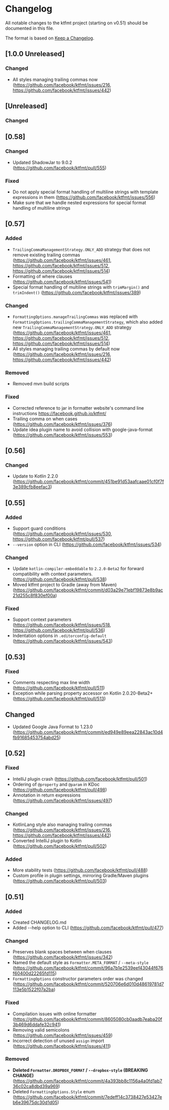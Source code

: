 # Changelog

All notable changes to the ktfmt project (starting on v0.51) should be documented in this file.

The format is based on [Keep a Changelog](http://keepachangelog.com/).

## [1.0.0 Unreleased]

### Changed
- All styles managing trailing commas now (https://github.com/facebook/ktfmt/issues/216, https://github.com/facebook/ktfmt/issues/442)


## [Unreleased]

### Changed


## [0.58]

### Changed
- Updated ShadowJar to 9.0.2 (https://github.com/facebook/ktfmt/pull/555)

### Fixed
- Do not apply special format handling of multiline strings with template expressions in them (https://github.com/facebook/ktfmt/issues/556)
- Make sure that we handle nested expressions for special format handling of multiline strings


## [0.57]

### Added
- `TrailingCommaManagementStrategy.ONLY_ADD` strategy that does not remove existing trailing commas (https://github.com/facebook/ktfmt/issues/461, https://github.com/facebook/ktfmt/issues/512, https://github.com/facebook/ktfmt/issues/514)
- Formatting of where clauses (https://github.com/facebook/ktfmt/issues/541)
- Special format handling of multiline strings with `trimMargin()` and `trimIndent()` (https://github.com/facebook/ktfmt/issues/389)

### Changed
- `FormattingOptions.manageTrailingCommas` was replaced with `FormattingOptions.trailingCommaManagementStrategy`, which also added new `TrailingCommaManagementStrategy.ONLY_ADD` strategy (https://github.com/facebook/ktfmt/issues/461, https://github.com/facebook/ktfmt/issues/512, https://github.com/facebook/ktfmt/issues/514)
- All styles managing trailing commas by default now (https://github.com/facebook/ktfmt/issues/216, https://github.com/facebook/ktfmt/issues/442)

### Removed
- Removed mvn build scripts

### Fixed
- Corrected reference to jar in formatter website's command line instructions https://facebook.github.io/ktfmt/
- Trailing comma on when cases (https://github.com/facebook/ktfmt/issues/376)
- Update idea plugin name to avoid collision with google-java-format (https://github.com/facebook/ktfmt/issues/553)

## [0.56]

### Changed
- Update to Kotlin 2.2.0 (https://github.com/facebook/ktfmt/commit/451be91d53aafcaae01cf0f7f3e389cfb8eefac3)


## [0.55]

### Added
- Support guard conditions (https://github.com/facebook/ktfmt/issues/530, https://github.com/facebook/ktfmt/pull/537)
- `--version` option in CLI (https://github.com/facebook/ktfmt/issues/534)

### Changed
- Update `kotlin-compiler-embeddable` to `2.2.0-Beta2` for forward compatibility with context parameters. (https://github.com/facebook/ktfmt/pull/538)
- Moved ktfmt project to Gradle (away from Maven) (https://github.com/facebook/ktfmt/commit/d03a29e71ebf19873e8b9ac21d255c8f830ef00a)

### Fixed
- Support context parameters (https://github.com/facebook/ktfmt/issues/518, https://github.com/facebook/ktfmt/pull/536)
- Indentation options in `.editorconfig-default` (https://github.com/facebook/ktfmt/issues/543)


## [0.53]

### Fixed
- Comments respecting max line width (https://github.com/facebook/ktfmt/pull/511)
- Exception while parsing property accessor on Kotlin 2.0.20-Beta2+ (https://github.com/facebook/ktfmt/pull/513)

## Changed
- Updated Google Java Format to 1.23.0 (https://github.com/facebook/ktfmt/commit/ed949e89eea22843ac10d4fb91685453754abd25)


## [0.52]

### Fixed
- IntelliJ plugin crash (https://github.com/facebook/ktfmt/pull/501)
- Ordering of `@property` and `@param` in KDoc (https://github.com/facebook/ktfmt/pull/498)
- Annotation in return expressions (https://github.com/facebook/ktfmt/issues/497)

### Changed
- KotlinLang style also managing trailing commas (https://github.com/facebook/ktfmt/issues/216, https://github.com/facebook/ktfmt/issues/442)
- Converted IntelliJ plugin to Kotlin (https://github.com/facebook/ktfmt/pull/502)

### Added
- More stability tests (https://github.com/facebook/ktfmt/pull/488)
- Custom profile in plugin settings, mirroring Gradle/Maven plugins (https://github.com/facebook/ktfmt/pull/503)


## [0.51]

### Added
- Created CHANGELOG.md
- Added --help option to CLI (https://github.com/facebook/ktfmt/pull/477)

### Changed
- Preserves blank spaces between when clauses (https://github.com/facebook/ktfmt/issues/342)
- Named the default style as `Formatter.META_FORMAT` / `--meta-style` (https://github.com/facebook/ktfmt/commit/96a7b1e2539eef43044f676f60400d22265fd115)
- `FormattingOptions` constructor parameters order was changed (https://github.com/facebook/ktfmt/commit/520706e6d010d48619781d7113e5b1522f07a2ba)

### Fixed
- Compilation issues with online formatter (https://github.com/facebook/ktfmt/commit/8605080cb0aadb7eaba20f3b469d6ddafe32c941)
- Removing valid semicolons (https://github.com/facebook/ktfmt/issues/459)
- Incorrect detection of unused `assign` import (https://github.com/facebook/ktfmt/issues/411)

### Removed
- **Deleted `Formatter.DROPBOX_FORMAT` / `--dropbox-style` (BREAKING CHANGE)** (https://github.com/facebook/ktfmt/commit/4a393bb8c1156a4a0fd1ab736c02ca8dbd39a969)
- Deleted `FormattingOptions.Style` enum (https://github.com/facebook/ktfmt/commit/7edeff14c3738427e53427eb6e39675dc30d1d05)
